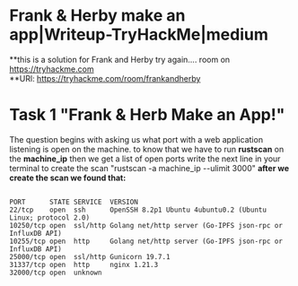 # Frank & Herby make an app|Writeup-TryHackMe|medium
**this is a solution for Frank and Herby try again.... room on <font color="&#x1F4D8;">https://tryhackme.com</font>   
**URl: <font color="&#x1F4D8;"> https://tryhackme.com/room/frankandherby </font>

# Task 1 "Frank & Herb Make an App!"
 The question begins with asking us what port with a web application listening is open on the machine.
 to know that we have to  run **rustscan** on the **machine_ip**  then we get a list of open ports 
 write the next line in your terminal to create the scan "rustscan -a machine_ip --ulimit 3000"
 **after we create the scan we found that:** 
````

PORT      STATE SERVICE  VERSION
22/tcp    open  ssh      OpenSSH 8.2p1 Ubuntu 4ubuntu0.2 (Ubuntu Linux; protocol 2.0)
10250/tcp open  ssl/http Golang net/http server (Go-IPFS json-rpc or InfluxDB API)
10255/tcp open  http     Golang net/http server (Go-IPFS json-rpc or InfluxDB API)
25000/tcp open  ssl/http Gunicorn 19.7.1
31337/tcp open  http     nginx 1.21.3
32000/tcp open  unknown 

````
